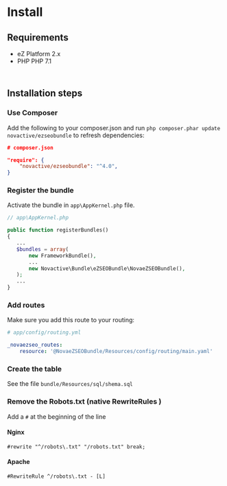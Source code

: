 # <i class="fa fa-3x fa-cogs"></i><br /> Install


## Requirements

* eZ Platform 2.x
* PHP PHP 7.1


## <i class="fa fa-3x fa-spinner"></i><br /> Installation steps


### Use Composer

Add the following to your composer.json and run `php composer.phar update novactive/ezseobundle` to refresh dependencies:

```json
# composer.json

"require": {
    "novactive/ezseobundle": "^4.0",
}
```


### Register the bundle

Activate the bundle in `app\AppKernel.php` file.

```php
// app\AppKernel.php

public function registerBundles()
{
   ...
   $bundles = array(
       new FrameworkBundle(),
       ...
       new Novactive\Bundle\eZSEOBundle\NovaeZSEOBundle(),
   );
   ...
}
```


### Add routes

Make sure you add this route to your routing:

```yml
# app/config/routing.yml

_novaezseo_routes:
    resource: '@NovaeZSEOBundle/Resources/config/routing/main.yaml'

```

### Create the table

See the file `bundle/Resources/sql/shema.sql`


### Remove the Robots.txt (native RewriteRules )

Add a `#` at the beginning of the line

#### Nginx

```
#rewrite "^/robots\.txt" "/robots.txt" break;
```

#### Apache

```
#RewriteRule ^/robots\.txt - [L]
```
